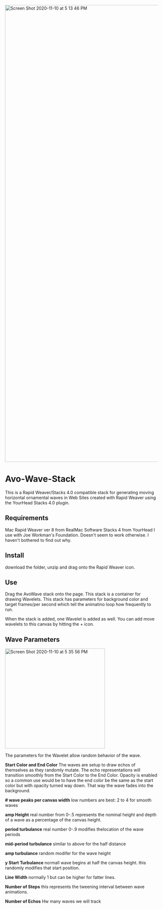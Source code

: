 <img width="1503" alt="Screen Shot 2020-11-10 at 5 13 46 PM" src="https://user-images.githubusercontent.com/6044221/98740828-aae3c180-2379-11eb-9e69-cf11cd1451aa.png">

# Avo-Wave-Stack
This is a Rapid Weaver/Stacks 4.0 compatible stack for generating moving horizontal ornamental waves in Web Sites created with Rapid Weaver
using the YourHead Stacks 4.0 plugin.

## Requirements
Mac
Rapid Weaver ver 8 from RealMac Software
Stacks 4 from YourHead
I use with Joe Workman's Foundation.  Doesn't seem to work otherwise.  I haven't bothered to find out why.

## Install
download the folder, unzip and drag onto the Rapid Weaver icon.

## Use
Drag the AvoWave stack onto the page.   This stack is a <canvas> container for drawing Wavelets.  This stack has parameters for background color and target frames/per second which tell the animatino loop how frequently to run.

When the stack is added, one Wavelet is added as well.  You can add move wavelets to this canvas by hitting the + icon.

## Wave Parameters
<img width="329" alt="Screen Shot 2020-11-10 at 5 35 56 PM" src="https://user-images.githubusercontent.com/6044221/98741765-3dd12b80-237b-11eb-96d8-30fe08f150b8.png">

The parameters for the Wavelet allow random behavior of the wave.

**Start Color and End Color**
The waves are setup to draw echos of themselves as they randomly mutate.  The echo representations will transition smoothly from the Start Color to the End Color.  Opacity is enabled so a common use would be to have the end color be the same as the start color but with opacity turned way down.  That way the wave fades into the background.

**# wave peaks per canvas width**
low numbers are best: 2 to 4 for smooth waves

**amp Height**
real number from 0-.5 represents the nominal height and depth of a wave as a percentage of the canvas height.

**period turbulance**
real number 0-.9 modifies thelocation of the wave periods

**mid-period turbulance**
similar to above for the half distance

**amp turbulance**
random modifer for the wave height

**y Start Turbulance**
normall wave begins at half the canvas height.  this randomly modifies that start position.

**Line Width**
normally 1 but can be higher for fatter lines.

**Number of Steps**
this represents the tweening interval between wave animations.

**Number of Echos**
Hw many waves we will track
